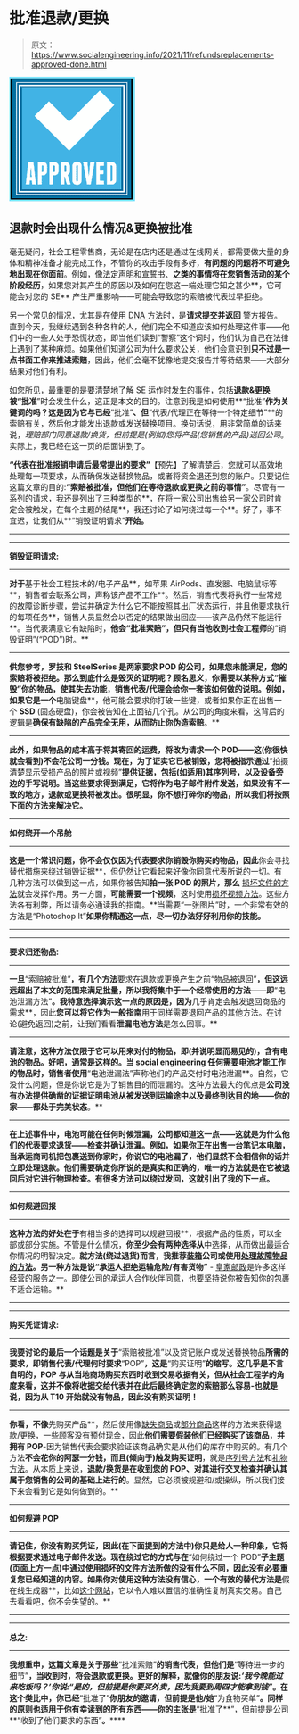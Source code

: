 # 批准退款/更换

> 原文：<https://www.socialengineering.info/2021/11/refundsreplacements-approved-done.html>

[![](img/6685a62535b6df2a83a3ba3824bb2d47.png)](https://blogger.googleusercontent.com/img/a/AVvXsEiurwG_H7CFORYyWyq7y6pbqT3UTX6CJAZrm0D5PfFxhMklO6UogtvdryowsDVeALm_7tWn7bsTRw7yn9uGtsMq0hCNfevrN62teYJppajEJSMg1ZrHoTczn0ujziDaym3thl4A6FtB5XjOyl57o0z0rHl4g1vLX-vH5tByg3nfQ4N7pbCfgz0VdSB2=s226)

## **退款时会出现什么情况&更换被批准**

毫无疑问，社会工程零售商，无论是在店内还是通过在线网关，都需要做大量的身体和精神准备才能完成工作，不管你的攻击手段有多好，**有问题的问题将不可避免地出现在你面前**。例如，像[法定声明](https://www.socialengineers.net/2020/06/asked-to-sign-stat-dec.html)和[宣誓书](https://www.socialengineers.net/2020/05/asked-to-sign-affidavit_14.html)、**之类的事情将在您销售活动的某个阶段经历**，如果您对其产生的原因以及如何在您这一端处理它知之甚少**，它可能会对您的 SE** 产生严重影响——可能会导致您的索赔被代表过早拒绝。

 

另一个常见的情况，尤其是在使用 [DNA 方法](https://www.socialengineers.net/2020/08/the-dna-method.html)时，是**请求提交并返回** [警方报告](https://www.socialengineers.net/2021/01/filing-police-report.html)。直到今天，我继续遇到各种各样的人，他们完全不知道应该如何处理这件事——他们中的一些人处于恐慌状态，即当他们读到“警察”这个词时，他们认为自己在法律上遇到了某种麻烦。如果他们知道公司为什么要求公关，他们会意识到**只不过是一点书面工作来推进索赔**，因此，他们会毫不犹豫地提交报告并等待结果——大部分结果对他们有利。

 

如您所见，最重要的是要清楚地了解 SE 运作时发生的事件，包括**退款&更换被“批准**”时会发生什么，这正是本文的目的。注意到我是如何使用**“批准”**作为关键词的吗？这是因为它与已经**“批准”**、但**“代表/代理正在等待一个特定细节”**的索赔有关，然后他才能发出退款或发送替换项目。换句话说，用非常简单的话来说，**理赔部门同意退款/换货，但前提是*(例如)*您将产品(您销售的产品)送回公司**。实际上，我已经在这一页的后面讲到了。

 

**“代表在批准报销申请后最常提出的要求”**【预先】了解清楚后，您就可以高效地处理每一项要求，从而确保发送替换物品，或者将资金退还到您的账户。只要记住这篇文章的目的:**“索赔被批准，但他们在等待退款或更换之前的事情”**。尽管有一系列的请求，我还是列出了三种类型的**，在将一家公司出售给另一家公司时肯定会被触发，在每个主题的结尾**，我还讨论了如何绕过每一个**。好了，事不宜迟，让我们从**“销毁证明请求”**开始。**

 ****

 ****

****销毁证明请求:****

 ****

**对于**基于社会工程技术的/电子产品**，如苹果 AirPods、直发器、电脑鼠标等**，销售者会联系公司，声称该产品不工作**。然后，销售代表将执行一些常规的故障诊断步骤，尝试并确定为什么它不能按照其出厂状态运行，并且他要求执行的每项任务**，销售人员显然会以否定的结果做出回应——该产品仍然不能运行**。当代表满意它有缺陷时，**他会“批准索赔”，但只有当他收到社会工程师**的“销毁证明”(“POD”)时。**

 ****

**供您参考，**罗技**和 **SteelSeries** 是两家要求 POD 的公司，如果您未能满足，您的索赔将被拒绝。那么到底什么是毁灭的证明呢？顾名思义，**你需要以某种方式“摧毁”你的物品，使其失去功能**，销售代表/代理会给你一套该如何做的说明。例如，如果它是一个**电脑键盘**，他可能会要求你打破一些键，或者如果你正在出售一个 **SSD** (固态硬盘)，你会被告知在上面钻几个孔。从公司的角度来看，这背后的逻辑是**确保有缺陷的产品完全无用，从而防止你伪造索赔**。**

 ****

**此外，如果物品的成本高于将其寄回的运费，**将改为请求一个 POD**——这(你很快就会看到)不会花公司一分钱。现在，为了证实它已被销毁，您将被指示通过**“拍摄清楚显示受损产品的照片或视频”**提供证据，包括(如适用)其序列号，以及设备旁边的手写说明。当这些要求得到满足，**它将作为电子邮件附件发送，如果没有不一致的地方，退款或更换将被发出**。很明显，你不想打碎你的物品，所以我们将按照下面的方法来解决它。**

 ****

**如何绕开一个吊舱**

 ****

**这是一个常识问题，**你不会仅仅因为代表要求你销毁你购买的物品**，因此**你会寻找替代措施来绕过销毁证据**，但仍然让它看起来好像你同意代表所说的一切。有几种方法可以做到这一点，如果你被告知**拍一张 POD 的照片，那么** [损坏文件的方法](https://www.socialengineers.net/2021/02/corrupted-file-method.html)就会发挥作用。另一方面，**可能需要一个视频**，这时使用[损坏视频方法](https://www.socialengineers.net/2020/05/corrupted-video-method.html)。这些方法各有利弊，所以请务必通读我的指南。**当需要“一张图片”时，一个非常有效的方法是“Photoshop It”**如果你精通这一点，尽一切办法好好利用你的技能。**

 ****

 ****

****要求归还物品:****

 ****

**一旦**“索赔被批准”**，有几个方法**要求在退款或更换产生之前“物品被退回”**，但这远远超出了本文的范围来满足批量，所以我将集中于一个经常使用的方法——即**“电池泄漏方法”**。我特意选择演示这一点的原因是，因为**几乎肯定会触发退回商品的需求**，因此**您可以将它作为一般指南**用于同样需要退回产品的其他方法。在讨论(避免返回)之前，让我们看看**泄漏电池方法**是怎么回事。**

 ****

**请注意，这种方法仅限于它可以用来对付的物品，即(并说明显而易见的)，**含有电池的物品**。好吧，通常是这样的。当 social engineering 任何需要电池才能工作的物品时，销售者使用**“电池泄漏法”声称他们的产品交付时电池泄漏**。自然，它没什么问题，但是你说它是为了销售目的而泄漏的。这种方法最大的优点是**公司没有办法提供确凿的证据证明电池从被发送到运输途中以及最终到达目的地——你的家——都处于完美状态**。**

 ********

****在上述**事件中，电池可能在任何时候泄漏，公司都知道这一点——这就是为什么他们的代表要求**退货——检查并确认泄漏**。例如，如果你正在出售一台笔记本电脑，当承运商司机把包裹送到你家时，你说它的电池漏了，**他们显然不会相信你的话**并立即处理退款。他们需要确定你所说的是真实和正确的，唯一的方法就是在它被退回后对它进行物理检查。有很多方法可以绕过发回，这就引出了我的下一点。**

 ****

**如何规避回报**

 ****

**这种方法的好处在于**有相当多的选择可以规避回报**，根据产品的性质，可以全部或部分实施。不管是什么情况，**你至少会有两种选择从**中选择，从而做出最适合你情况的明智决定。**就方法(绕过退货)**而言，我推荐[装箱](https://www.socialengineers.net/2021/02/the-boxing-method.html)公司或使用[处理故障物品的方法](https://www.socialengineers.net/2021/04/disposed-faulty-item-method.html)。另一种方法是说**“承运人拒绝运输危险/有害货物”** - [皇家邮政](https://personal.help.royalmail.com/app/answers/detail/a_id/96/~/prohibited-and-restricted-items---advice-for-personal-customers)是许多这样经营的服务之一。即使公司的承运人合作伙伴同意，也要坚持说你被告知你的包裹不适合运输。**

 ****

 ****

****购买凭证请求:****

 ****

**我要讨论的最后一个话题是关于**“索赔被批准”以及贷记账户或发送替换物品**所需的要求，即销售代表/代理何时要求**“POP”**，这是**“购买证明”**的缩写。这几乎是不言自明的，POP 与从当地商场购买东西时收到交易收据有关，但从社会工程学的角度来看，这并不像将收据交给代表并在此后最终确定您的索赔那么容易-也就是说，因为从 T10 开始就没有物品，因此没有购买证明！**

 ****

**你看，不像**先购买产品**，然后使用像[缺失商品](https://www.socialengineers.net/2020/09/the-missing-item-method-done.html)或[部分商品](https://www.socialengineers.net/2020/09/the-partial-method.html)这样的方法来获得退款/更换，一些顾客没有预付现金，因此**他们需要假装他们已经购买了该商品，并拥有 POP**-因为销售代表会要求验证该商品确实是从他们的库存中购买的。有几个方法**不会花你的阿瑟一分钱，而且(倾向于)触发购买证明**，就是[序列号方法](https://www.socialengineers.net/2020/04/serial-number-method_13.html)和[礼物方法](https://www.socialengineers.net/2020/08/the-gift-method.html)。从本质上来说，**退款/换货是在收到您的 POP、对其进行交叉检查并确认其属于您销售的公司的基础上进行的**。显然，它必须被规避和/或操纵，所以我们接下来会看到它是如何做到的。**

 ****

**如何规避 POP**

 ****

**请记住，你没有购买凭证，因此(在下面提到的方法中)**你只是给人一种印象，它将根据要求通过电子邮件发送**。现在绕过它的方式与在**“如何绕过一个 POD”**子主题(页面上方一点)中通过使用[损坏的文件方法](https://www.socialengineers.net/2021/02/corrupted-file-method.html)所做的没有什么不同，因此没有必要重复您已经知道的内容。如果你对使用这种方法没有信心，一个有效的替代方法是**假在线生成器**，比如[这个网站](https://receiptmansion.com/)，它以令人难以置信的准确性复制真实交易。自己去看看吧，你不会失望的。**

 ****

 ****

****总之:****

 ****

**我想重申，这篇文章是关于那些**“批准索赔”**的销售代表，但他们是**“等待进一步的细节”**，当收到时，将会退款或更换。更好的解释，就像你的朋友说:*‘我今晚能过来吃饭吗？’*你说:*“是的，但前提是你要买外卖，因为我要到周四才能拿到钱”*。在这个类比中，你已经**“批准了”**你朋友的邀请，但前提是他/她**“为食物买单”**。同样的原则也适用于你有幸读到的所有东西——你的主张是**“批准了**”，但前提是公司**“收到了他们要求的东西”**。******